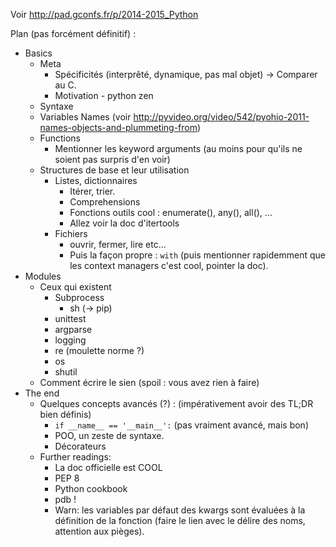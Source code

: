Voir http://pad.gconfs.fr/p/2014-2015_Python

Plan (pas forcément définitif) :

* Basics
    * Meta
        * Spécificités (interprêté, dynamique, pas mal objet) -> Comparer au C.
        * Motivation - python zen
    * Syntaxe
    * Variables Names (voir http://pyvideo.org/video/542/pyohio-2011-names-objects-and-plummeting-from)
    * Functions
        * Mentionner les keyword arguments (au moins pour qu'ils ne soient pas surpris d'en voir)
    * Structures de base et leur utilisation
        * Listes, dictionnaires
            * Itérer, trier.
            * Comprehensions
            * Fonctions outils cool : enumerate(), any(), all(), ...
            * Allez voir la doc d'itertools
        * Fichiers
            * ouvrir, fermer, lire etc...
            * Puis la façon propre : `with` (puis mentionner rapidemment que les context managers c'est cool, pointer la doc).
* Modules
    * Ceux qui existent
        * Subprocess
            * sh (-> pip)
        * unittest
        * argparse
        * logging
        * re (moulette norme ?)
        * os
        * shutil
    * Comment écrire le sien (spoil : vous avez rien à faire)
* The end
    * Quelques concepts avancés (?) : (impérativement avoir des TL;DR bien définis)
        * `if __name__ == '__main__':` (pas vraiment avancé, mais bon)
        * POO, un zeste de syntaxe.
        * Décorateurs
    * Further readings:
        * La doc officielle est COOL
        * PEP 8
        * Python cookbook
        * pdb !
        * Warn: les variables par défaut des kwargs sont évaluées à la définition de la fonction (faire le lien avec le délire des noms, attention aux pièges).

